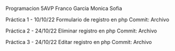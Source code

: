 Programacion 5AVP
Franco Garcia Monica Sofia

Práctica 1 - 10/10/22
Formulario de registro en php
Commit:
Archivo

Práctica 2 - 24/10/22
Eliminar registro en php
Commit:
Archivo

Práctica 3 - 24/10/22
Editar registro en php
Commit:
Archivo

